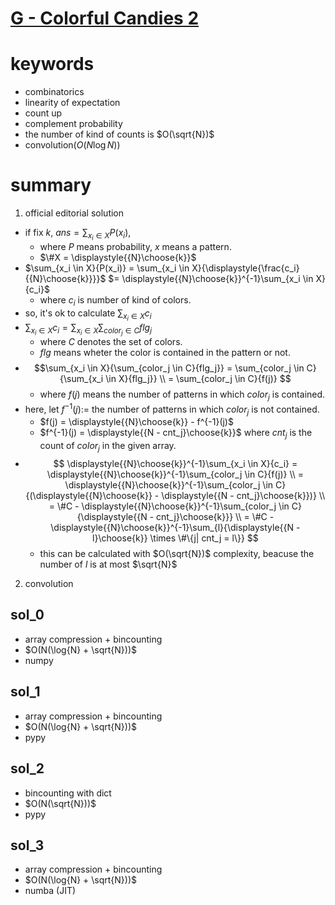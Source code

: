 # [G - Colorful Candies 2](https://atcoder.jp/contests/abc215/tasks/abc215_g)



# keywords 
- combinatorics
- linearity of expectation
- count up 
- complement probability
- the number of kind of counts is $O(\sqrt{N})$
- convolution($O(N\log{N})$)


# summary
1. official editorial solution
- if fix $k$, $ans = \sum_{x_i \in X}{P(x_i)}$, 
  - where $P$ means probability, $x$ means a pattern.
  - $\#X = \displaystyle{{N}\choose{k}}$
- $\sum_{x_i \in X}{P(x_i)} = \sum_{x_i \in X}{\displaystyle{\frac{c_i}{{N}\choose{k}}}}$
  $= \displaystyle{{N}\choose{k}}^{-1}\sum_{x_i \in X}{c_i}$
  - where $c_i$ is number of kind of colors.
- so, it's ok to calculate $\sum_{x_i \in X}{c_i}$
- $\sum_{x_i \in X}{c_i} = \sum_{x_i \in X}{\sum_{color_j \in C}{flg_j}}$
  - where $C$ denotes the set of colors.
  - $flg$ means wheter the color is contained in the pattern or not.
- $$\sum_{x_i \in X}{\sum_{color_j \in C}{flg_j}} 
  = \sum_{color_j \in C}{\sum_{x_i \in X}{flg_j}} \\
  = \sum_{color_j \in C}{f(j)}
  $$
  - where $f(j)$ means the number of patterns in which $color_j$ is contained.
- here, let $f^{-1}(j) :=$ the number of patterns in which $color_j$ is not contained.
  - $f(j) = \displaystyle{{N}\choose{k}} - f^{-1}(j)$
  - $f^{-1}(j) = \displaystyle{{N - cnt_j}\choose{k}}$ where $cnt_j$ is the count of $color_j$ in the given array.
- $$
  \displaystyle{{N}\choose{k}}^{-1}\sum_{x_i \in X}{c_i} 
  = \displaystyle{{N}\choose{k}}^{-1}\sum_{color_j \in C}{f(j)} \\
  = \displaystyle{{N}\choose{k}}^{-1}\sum_{color_j \in C}{(\displaystyle{{N}\choose{k}} - \displaystyle{{N - cnt_j}\choose{k}})} \\
  = \#C - \displaystyle{{N}\choose{k}}^{-1}\sum_{color_j \in C}{\displaystyle{{N - cnt_j}\choose{k}}} \\
  = \#C - \displaystyle{{N}\choose{k}}^{-1}\sum_{l}{\displaystyle{{N - l}\choose{k}} \times \#\{j| cnt_j = l\}}
  $$
  - this can be calculated with $O(\sqrt{N})$ complexity, beacuse the number of $l$ is at most $\sqrt{N}$


2. convolution




## sol_0
- array compression + bincounting
- $O(N(\log{N} + \sqrt{N}))$
- numpy 


## sol_1
- array compression + bincounting
- $O(N(\log{N} + \sqrt{N}))$
- pypy


## sol_2
- bincounting with dict
- $O(N(\sqrt{N}))$
- pypy


## sol_3
- array compression + bincounting
- $O(N(\log{N} + \sqrt{N}))$
- numba (JIT)